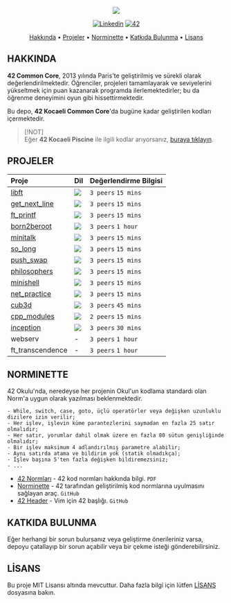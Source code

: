 <p align="center">
   <img src="https://github.com/omrfrkzu/omrfrkzu/blob/d21ee9e14798d9ea9709d70884187cbc7722c211/Banners/common.png">
</p>

<p align="center">
	<a href='https://www.linkedin.com/in/joaoptoliveira' target="_blank"><img alt='Linkedin' src='https://img.shields.io/badge/LinkedIn-100000?style=flat-square&logo=Linkedin&logoColor=white&labelColor=0A66C2&color=0A66C2'/></a>
	<a href='https://42kocaeli.com.tr/' target="_blank"><img alt='42' src='https://img.shields.io/badge/42-Kocaeli-Kocaeli'/></a>
</p>

<p align="center">
	<a href="#hakkinda">Hakkında</a> •
	<a href="#projeler">Projeler</a> •
	<a href="#norminette">Norminette</a> •
	<a href="#katkida-bulunma">Katkıda Bulunma</a> •
	<a href="#lisans">Lisans</a>
</p>

## HAKKINDA
**42 Common Core**, 2013 yılında Paris'te geliştirilmiş ve sürekli olarak değerlendirilmektedir. Öğrenciler, projeleri tamamlayarak ve seviyelerini yükseltmek için puan kazanarak programda ilerlemektedirler; bu da öğrenme deneyimini oyun gibi hissettirmektedir.

Bu depo, **42 Kocaeli Common Core**'da bugüne kadar geliştirilen kodları içermektedir.</br>

> [!NOT]  
> Eğer **42 Kocaeli Piscine** ile ilgili kodlar arıyorsanız, <a href="https://github.com/omrfrkzu/42-piscine.git">buraya tıklayın</a>.

## PROJELER
<div align="center">

| Proje | Dil | Değerlendirme Bilgisi |
| :--- | :--- | :--- |
| [libft](https://github.com/omrfrkzu/libft) | <img src="https://img.shields.io/github/languages/top/jotavare/libft"/> | `3 peers` `15 mins` |
| [get_next_line](https://github.com/omrfrkzu/get_next_line) | <img src="https://img.shields.io/github/languages/top/jotavare/get_next_line"/> | `3 peers` `15 mins` |
| [ft_printf](https://github.com/omrfrkzu/ft_printf) | <img src="https://img.shields.io/github/languages/top/jotavare/ft_printf"/> | `3 peers` `15 mins` |
| [born2beroot](https://github.com/omrfrkzu/born2beroot) | <img src="https://img.shields.io/github/languages/top/jotavare/born2beroot"/> | `3 peers` `1 hour` |
| [minitalk](https://github.com/omrfrkzu/minitalk) | <img src="https://img.shields.io/github/languages/top/jotavare/minitalk"/> | `3 peers` `15 mins` |
| [so_long](https://github.com/omrfrkzu/so_long) | <img src="https://img.shields.io/github/languages/top/jotavare/so_long"/> | `3 peers` `15 mins` |
| [push_swap](https://github.com/omrfrkzu/push_swap) | <img src="https://img.shields.io/github/languages/top/jotavare/push_swap"/> | `3 peers` `15 mins` |
| [philosophers](https://github.com/omrfrkzu/philosophers) | <img src="https://img.shields.io/github/languages/top/jotavare/philosophers"/> | `3 peers` `15 mins` |
| [minishell](https://github.com/omrfrkzu/minishell) | <img src="https://img.shields.io/github/languages/top/jotavare/minishell"/> | `3 peers` `15 mins` |
| [net_practice](https://github.com/omrfrkzu/net_practice) | <img src="https://img.shields.io/github/languages/top/jotavare/net_practice"/> | `3 peers` `15 mins` |
| [cub3d](https://github.com/omrfrkzu/cub3d) | <img src="https://img.shields.io/github/languages/top/jotavare/cub3d"/> | `3 peers` `45 mins` |
| [cpp_modules](https://github.com/omrfrkzu/cpp_modules) | <img src="https://img.shields.io/github/languages/top/jotavare/cpp_modules"/> | `2 peers` `15 mins` |
| [inception](https://github.com/omrfrkzu/inception) | <img src="https://img.shields.io/github/languages/top/jotavare/inception"/> | `3 peers` `30 mins` |
| webserv | - |`3 peers` `1 hour` |
| ft_transcendence | - | `3 peers` `1 hour` |

</div>

</div>

## NORMINETTE
42 Okulu'nda, neredeyse her projenin Okul'un kodlama standardı olan Norm'a uygun olarak yazılması beklenmektedir.

```
- While, switch, case, goto, üçlü operatörler veya değişken uzunluklu dizilere izin verilir;
- Her işlev, işlevin küme parantezlerini saymadan en fazla 25 satır olmalıdır;
- Her satır, yorumlar dahil olmak üzere en fazla 80 sütun genişliğinde olmalıdır;
- Bir işlev maksimum 4 adlandırılmış parametre alabilir;
- Aynı satırda atama ve bildirim yok (statik olmadıkça);
- İşlev başına 5'ten fazla değişken bildiremezsiniz;
- ...
```


* [42 Normları](https://github.com/42School/norminette/blob/master/pdf/en.norm.pdf) - 42 kod normları hakkında bilgi. `PDF`
* [Norminette](https://github.com/42School/norminette) - 42 tarafından geliştirilmiş kod normlarına uyulmasını sağlayan araç. `GitHub`
* [42 Header](https://github.com/42Paris/42header) - Vim için 42 başlığı. `GitHub`

## KATKIDA BULUNMA
Eğer herhangi bir sorun bulursanız veya geliştirme önerileriniz varsa, depoyu çatallayıp bir sorun açabilir veya bir çekme isteği gönderebilirsiniz.

## LİSANS
Bu proje MIT Lisansı altında mevcuttur. Daha fazla bilgi için lütfen [LİSANS](https://github.com/omrfrkzu/42-common-core/blob/51fab6335bbbe1016304b104002f1881210fa116/LICENSE) dosyasına bakın.
